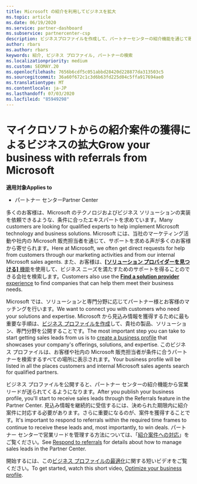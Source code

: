 ```yaml
---
title: Microsoft の紹介を利用してビジネスを拡大
ms.topic: article
ms.date: 06/19/2020
ms.service: partner-dashboard
ms.subservice: partnercenter-csp
description: ビジネスプロファイルを作成して、パートナーセンターの紹介機能を通じて販売潜在顧客を生成し、これらの紹介に応答する方法について説明します。
author: rbars
ms.author: rbars
keywords: 紹介, ビジネス プロファイル, パートナーの検索
ms.localizationpriority: medium
ms.custom: SEOMAY.20
ms.openlocfilehash: 7656b6cdf5c051abbd28420d228877da313503c5
ms.sourcegitcommit: 36a60f672c1c3d6b63fd225d04c5ffa917694ae0
ms.translationtype: MT
ms.contentlocale: ja-JP
ms.lasthandoff: 07/03/2020
ms.locfileid: "85949298"
---
```

# <a name="grow-your-business-with-referrals-from-microsoft"></a><span data-ttu-id="8e8db-104">マイクロソフトからの紹介案件の獲得によるビジネスの拡大</span><span class="sxs-lookup"><span data-stu-id="8e8db-104">Grow your business with referrals from Microsoft</span></span>

<span data-ttu-id="8e8db-105">**適用対象**</span><span class="sxs-lookup"><span data-stu-id="8e8db-105">**Applies to**</span></span>

- <span data-ttu-id="8e8db-106">パートナー センター</span><span class="sxs-lookup"><span data-stu-id="8e8db-106">Partner Center</span></span>

<span data-ttu-id="8e8db-107">多くのお客様は、Microsoft のテクノロジおよびビジネス ソリューションの実装を依頼できるような、条件に合ったエキスパートを求めています。</span><span class="sxs-lookup"><span data-stu-id="8e8db-107">Many customers are looking for qualified experts to help implement Microsoft technology and business solutions.</span></span> <span data-ttu-id="8e8db-108">Microsoft には、当社のマーケティング活動や社内の Microsoft 販売担当者を通じて、サポートを求める声が多くのお客様から寄せられます。</span><span class="sxs-lookup"><span data-stu-id="8e8db-108">Here at Microsoft, we often get direct requests for help from customers through our marketing activities and from our internal Microsoft sales agents.</span></span> <span data-ttu-id="8e8db-109">また、お客様は、[**[ソリューション プロバイダーを見つける]** 機能](https://www.microsoft.com/solution-providers/search)を使用して、ビジネス ニーズを満たすためのサポートを得ることのできる会社を検索します。</span><span class="sxs-lookup"><span data-stu-id="8e8db-109">Customers also use the [**Find a solution provider** experience](https://www.microsoft.com/solution-providers/search) to find companies that can help them meet their business needs.</span></span> 

<span data-ttu-id="8e8db-110">Microsoft では、ソリューションと専門分野に応じてパートナー様とお客様のマッチングを行います。</span><span class="sxs-lookup"><span data-stu-id="8e8db-110">We want to connect you with customers who need your solutions and expertise.</span></span> <span data-ttu-id="8e8db-111">Microsoft から見込み情報を獲得するために最も重要な手順は、[ビジネス プロファイルを作成](create-a-marketing-profile.md)して、貴社の製品、ソリューション、専門分野を公開することです。</span><span class="sxs-lookup"><span data-stu-id="8e8db-111">The most important step you can take to start getting sales leads from us is to [create a business profile](create-a-marketing-profile.md) that showcases your company's offerings, solutions, and expertise.</span></span> <span data-ttu-id="8e8db-112">このビジネス プロファイルは、お客様や社内の Microsoft 販売担当者が条件に合うパートナーを検索するすべての場所に表示されます。</span><span class="sxs-lookup"><span data-stu-id="8e8db-112">Your business profile will be listed in all the places customers and internal Microsoft sales agents search for qualified partners.</span></span> 

 <span data-ttu-id="8e8db-113">ビジネス プロファイルを公開すると、パートナー センターの紹介機能から営業リードが送られてくるようになります。</span><span class="sxs-lookup"><span data-stu-id="8e8db-113">After you publish your business profile, you'll start to receive sales leads through the Referrals feature in the Partner Center.</span></span> <span data-ttu-id="8e8db-114">見込み情報を継続的に受信するには、決められた期限内に紹介案件に対応する必要があります。さらに重要になるのが、案件を獲得することです。</span><span class="sxs-lookup"><span data-stu-id="8e8db-114">It's important to respond to referrals within the required time frames to continue to receive these leads and, most importantly, to win deals.</span></span> <span data-ttu-id="8e8db-115">パートナー センターで営業リードを管理する方法については、「[紹介案件への対応](responding-to-referrals.md)」をご覧ください。</span><span class="sxs-lookup"><span data-stu-id="8e8db-115">See [Respond to referrals](responding-to-referrals.md) for details about how to manage sales leads in the Partner Center.</span></span>  

<span data-ttu-id="8e8db-116">開始するには、この[ビジネス プロファイルの最適化](https://player.vimeo.com/video/252788046)に関する短いビデオをご覧ください。</span><span class="sxs-lookup"><span data-stu-id="8e8db-116">To get started, watch this short video, [Optimize your business profile](https://player.vimeo.com/video/252788046).</span></span>  
